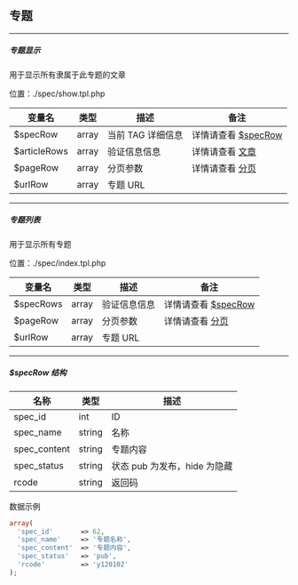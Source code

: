 ## 专题

----------

##### 专题显示

用于显示所有隶属于此专题的文章

位置：./spec/show.tpl.php

| 变量名 | 类型 | 描述 | 备注 |
| - | - | - | - |
| $specRow | array | 当前 TAG 详细信息 | 详情请查看 [$specRow](#specRow) |
| $articleRows | array | 验证信息信息 | 详情请查看 [文章](article.md) |
| $pageRow | array | 分页参数 | 详情请查看 [分页](pagination.md) |
| $urlRow | array | 专题 URL | |

----------

##### 专题列表

用于显示所有专题

位置：./spec/index.tpl.php

| 变量名 | 类型 | 描述 | 备注 |
| - | - | - | - |
| $specRows | array | 验证信息信息 | 详情请查看 [$specRow](#specRow) |
| $pageRow | array | 分页参数 | 详情请查看 [分页](pagination.md) |
| $urlRow | array | 专题 URL | |

----------

<span id="specRow"></a>

##### $specRow 结构

| 名称 | 类型 | 描述 |
| - | - | - |
| spec_id | int | ID |
| spec_name | string | 名称 |
| spec_content | string | 专题内容 |
| spec_status | string | 状态 pub 为发布，hide 为隐藏 |
| rcode | string | 返回码 |

数据示例

``` php
array(
  'spec_id'       => 62,
  'spec_name'     => '专题名称',
  'spec_content'  => '专题内容',
  'spec_status'   => 'pub',
  'rcode'         => 'y120102'
);
```
